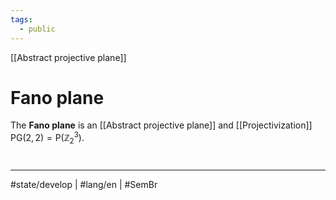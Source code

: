 ```yaml
---
tags:
  - public
---
```

[[Abstract projective plane]]
# Fano plane

The **Fano plane** is an [[Abstract projective plane]] and [[Projectivization]] $\mathrm{PG}(2,2) = \mathrm{P}(\mathbb{Z}_{2}^3)$.


#
---
#state/develop | #lang/en | #SemBr

